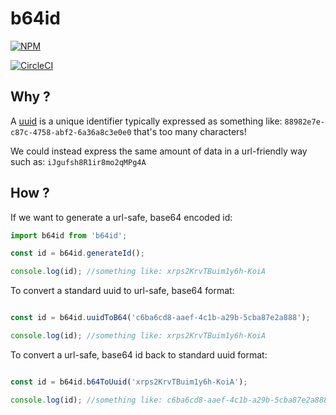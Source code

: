 # b64id

[![NPM](https://nodei.co/npm/b64id.png?compact=true)](https://nodei.co/npm/b64id/)

[![CircleCI](https://circleci.com/gh/monteslu/b64id.svg?style=svg)](https://circleci.com/gh/monteslu/b64id)

## Why ?

A [uuid](https://en.wikipedia.org/wiki/Universally_unique_identifier) is a unique identifier typically expressed as something like: `88982e7e-c87c-4758-abf2-6a36a8c3e0e0` that's too many characters!

We could instead express the same amount of data in a url-friendly way such as: `iJgufsh8R1ir8mo2qMPg4A`



## How ?

If we want to generate a url-safe, base64 encoded id: 

```javascript
import b64id from 'b64id';

const id = b64id.generateId();

console.log(id); //something like: xrps2KrvTBuim1y6h-KoiA
```


To convert a standard uuid to url-safe, base64 format: 

```javascript

const id = b64id.uuidToB64('c6ba6cd8-aaef-4c1b-a29b-5cba87e2a888');

console.log(id); //something like: xrps2KrvTBuim1y6h-KoiA
```


To convert a url-safe, base64 id back to standard uuid format: 

```javascript

const id = b64id.b64ToUuid('xrps2KrvTBuim1y6h-KoiA');

console.log(id); //something like: c6ba6cd8-aaef-4c1b-a29b-5cba87e2a888
```
